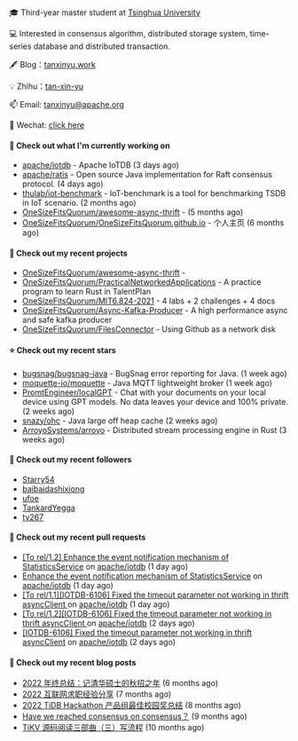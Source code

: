 🎓 Third-year master student at [Tsinghua University](https://www.tsinghua.edu.cn/)

💻 Interested in consensus algorithm, distributed storage system, time-series database and distributed transaction.

🖋 Blog：[tanxinyu.work](https://tanxinyu.work)

💡 Zhihu：[tan-xin-yu](https://www.zhihu.com/people/tan-xin-yu-22)

📫 Email: [tanxinyu@apache.org](mailto:tanxinyu@apache.org)

💬 Wechat: [click here](https://github.com/LebronAl/LebronAl/issues/1)

#### 👷 Check out what I'm currently working on

- [apache/iotdb](https://github.com/apache/iotdb) - Apache IoTDB (3 days ago)
- [apache/ratis](https://github.com/apache/ratis) - Open source Java implementation for Raft consensus protocol. (4 days ago)
- [thulab/iot-benchmark](https://github.com/thulab/iot-benchmark) - IoT-benchmark is a tool for benchmarking TSDB in IoT scenario. (2 months ago)
- [OneSizeFitsQuorum/awesome-async-thrift](https://github.com/OneSizeFitsQuorum/awesome-async-thrift) -  (5 months ago)
- [OneSizeFitsQuorum/OneSizeFitsQuorum.github.io](https://github.com/OneSizeFitsQuorum/OneSizeFitsQuorum.github.io) - 个人主页 (6 months ago)

#### 🌱 Check out my recent projects

- [OneSizeFitsQuorum/awesome-async-thrift](https://github.com/OneSizeFitsQuorum/awesome-async-thrift) - 
- [OneSizeFitsQuorum/PracticalNetworkedApplications](https://github.com/OneSizeFitsQuorum/PracticalNetworkedApplications) - A practice program to learn Rust in TalentPlan
- [OneSizeFitsQuorum/MIT6.824-2021](https://github.com/OneSizeFitsQuorum/MIT6.824-2021) - 4 labs &#43; 2 challenges &#43; 4 docs
- [OneSizeFitsQuorum/Async-Kafka-Producer](https://github.com/OneSizeFitsQuorum/Async-Kafka-Producer) - A high performance async and safe kafka producer
- [OneSizeFitsQuorum/FilesConnector](https://github.com/OneSizeFitsQuorum/FilesConnector) - Using Github as a network disk

#### ⭐ Check out my recent stars

- [bugsnag/bugsnag-java](https://github.com/bugsnag/bugsnag-java) - BugSnag error reporting for Java. (1 week ago)
- [moquette-io/moquette](https://github.com/moquette-io/moquette) - Java MQTT lightweight broker (1 week ago)
- [PromtEngineer/localGPT](https://github.com/PromtEngineer/localGPT) - Chat with your documents on your local device using GPT models. No data leaves your device and 100% private.  (2 weeks ago)
- [snazy/ohc](https://github.com/snazy/ohc) - Java large off heap cache (2 weeks ago)
- [ArroyoSystems/arroyo](https://github.com/ArroyoSystems/arroyo) - Distributed stream processing engine in Rust (3 weeks ago)

#### 👯 Check out my recent followers

- [Starry54](https://github.com/Starry54)
- [baibaidashixiong](https://github.com/baibaidashixiong)
- [ufoe](https://github.com/ufoe)
- [TankardYegga](https://github.com/TankardYegga)
- [ty267](https://github.com/ty267)

#### 🔨 Check out my recent pull requests

- [[To rel/1.2] Enhance the event notification mechanism of StatisticsService](https://github.com/apache/iotdb/pull/10830) on [apache/iotdb](https://github.com/apache/iotdb) (1 day ago)
- [Enhance the event notification mechanism of StatisticsService](https://github.com/apache/iotdb/pull/10829) on [apache/iotdb](https://github.com/apache/iotdb) (1 day ago)
- [[To rel/1.1][IOTDB-6106] Fixed the timeout parameter not working in thrift asyncClient ](https://github.com/apache/iotdb/pull/10828) on [apache/iotdb](https://github.com/apache/iotdb) (1 day ago)
- [[To rel/1.2][IOTDB-6106] Fixed the timeout parameter not working in thrift asyncClient ](https://github.com/apache/iotdb/pull/10823) on [apache/iotdb](https://github.com/apache/iotdb) (2 days ago)
- [[IOTDB-6106] Fixed the timeout parameter not working in thrift asyncClient](https://github.com/apache/iotdb/pull/10822) on [apache/iotdb](https://github.com/apache/iotdb) (2 days ago)

#### 📜 Check out my recent blog posts

- [2022 年终总结：记清华硕士的秋招之年](https://tanxinyu.work/2022-annual-summary/) (6 months ago)
- [2022 互联网求职经验分享](https://tanxinyu.work/2022-internet-job-hunting-experience-sharing/) (7 months ago)
- [2022 TiDB Hackathon 产品组最佳校园奖总结](https://tanxinyu.work/2022-tidb-hackathon/) (8 months ago)
- [Have we reached consensus on consensus？](https://tanxinyu.work/have-we-reached-consensus-on-consensus/) (9 months ago)
- [TiKV 源码阅读三部曲（三）写流程](https://tanxinyu.work/tikv-source-code-reading-write/) (10 months ago)

